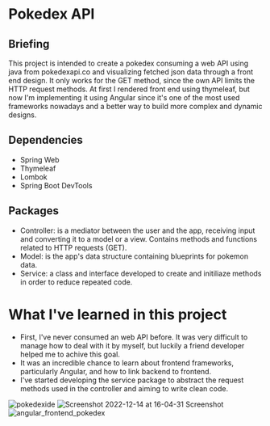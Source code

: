 # Pokedex API

## Briefing

This project is intended to create a pokedex consuming a web API using java from pokedexapi.co and visualizing fetched json data through a front end design.
It only works for the GET method, since the own API limits the HTTP request methods. At first I rendered front end using thymeleaf, but now I'm implementing it using Angular since it's one of the most used frameworks nowadays and a better way to build more complex and dynamic designs.

## Dependencies

- Spring Web
- Thymeleaf
- Lombok
- Spring Boot DevTools

## Packages

- Controller: is a mediator between the user and the app, receiving input and converting it to a model or a view. Contains methods and functions related to HTTP requests (GET).
- Model: is the app's data structure containing blueprints for pokemon data.
- Service: a class and interface developed to create and initiliaze methods in order to reduce repeated code.

# What I've learned in this project 

- First, I've never consumed an web API before. It was very difficult to manage how to deal with it by myself, but luckily a friend developer helped me to achive this goal. 
- It was an incredible chance to learn about frontend frameworks, particularly Angular, and how to link backend to frontend.
- I've started developing the service package to abstract the request methods used in the controller and aiming to write clean code.

![pokedexide](https://user-images.githubusercontent.com/108681887/208010344-43d09990-964d-4d02-bf12-9a5806887128.PNG)
![Screenshot 2022-12-14 at 16-04-31 Screenshot](https://user-images.githubusercontent.com/108681887/208010350-8a8c1a1b-ba8f-48de-8811-d4eba2cac3a0.png)
![angular_frontend_pokedex](https://user-images.githubusercontent.com/108681887/209887080-674f6af6-37a3-42a0-8a83-c8601073b3e2.gif)

